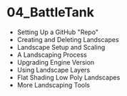 # 04_BattleTank

* Setting Up a GitHub "Repo"
* Creating and Deleting Landscapes
* Landscape Setup and Scaling
* A Landscaping Process
* Upgrading Engine Version
* Using Landscape Layers
* Flat Shading Low Poly Landscapes
* More Landscaping Tools